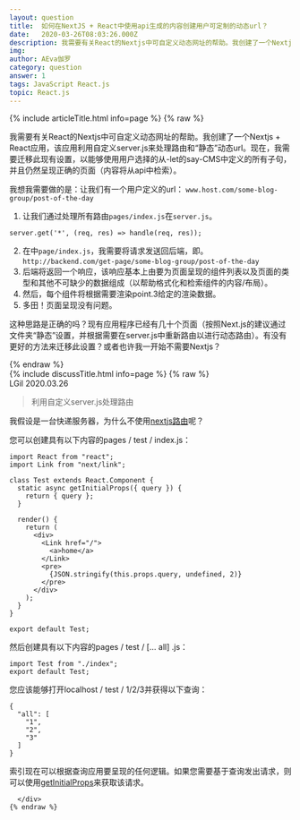 ```yaml
---
layout: question
title:  如何在NextJS + React中使用api生成的内容创建用户可定制的动态url？
date:   2020-03-26T08:03:26.000Z
description: 我需要有关React的Nextjs中可自定义动态网址的帮助。我创建了一个Nextjs + React应用，该应用利用自定义server.js来处理路由和“...
img: 
author: AEva伽罗
category: question
answer: 1
tags: JavaScript React.js
topic: React.js
---
```

<div class="article-root">
  <div class="article">
    {% include articleTitle.html info=page %}
    {% raw %}
    <div class="article-content"><p><font style="vertical-align: inherit;"><font style="vertical-align: inherit;">我需要有关React的Nextjs中可自定义动态网址的帮助。</font><font style="vertical-align: inherit;">我创建了一个Nextjs + React应用，该应用利用自定义server.js来处理路由和“静态”动态url。</font><font style="vertical-align: inherit;">现在，我需要迁移此现有设置，以能够使用用户选择的从-let的say-CMS中定义的所有子句，并且仍然呈现正确的页面（内容将从api中检索）。</font></font></p>

<p><font style="vertical-align: inherit;"><font style="vertical-align: inherit;">我想我需要做的是：让我们有一个用户定义的url：  </font></font><code>www.host.com/some-blog-group/post-of-the-day</code></p>

<ol>
<li><font style="vertical-align: inherit;"><font style="vertical-align: inherit;">让我们通过处理所有路由</font></font><code>pages/index.js</code><font style="vertical-align: inherit;"><font style="vertical-align: inherit;">在</font></font><code>server.js</code><font style="vertical-align: inherit;"><font style="vertical-align: inherit;">。</font></font></li>
</ol>

<pre><code>server.get('*', (req, res) =&gt; handle(req, res));
</code></pre>

<ol start="2">
<li><font style="vertical-align: inherit;"><font style="vertical-align: inherit;">在中</font></font><code>page/index.js</code><font style="vertical-align: inherit;"><font style="vertical-align: inherit;">，我需要将请求发送回后端，即。</font></font><code>http://backend.com/get-page/some-blog-group/post-of-the-day</code></li>
<li><font style="vertical-align: inherit;"><font style="vertical-align: inherit;">后端将返回一个响应，该响应基本上由要为页面呈现的组件列表以及页面的类型和其他不可缺少的数据组成（以帮助格式化和检索组件的内容/布局）。</font></font></li>
<li><font style="vertical-align: inherit;"><font style="vertical-align: inherit;">然后，每个组件将根据需要渲染point.3给定的渲染数据。</font></font></li>
<li><font style="vertical-align: inherit;"><font style="vertical-align: inherit;">多田！</font><font style="vertical-align: inherit;">页面呈现没有问题。</font></font></li>
</ol>

<p><font style="vertical-align: inherit;"><font style="vertical-align: inherit;">这种思路是正确的吗？</font><font style="vertical-align: inherit;">现有应用程序已经有几十个页面（按照Next.js的建议通过文件夹“静态”设置，并根据需要在server.js中重新路由以进行动态路由）。</font><font style="vertical-align: inherit;">有没有更好的方法来迁移此设置？</font><font style="vertical-align: inherit;">或者也许我一开始不需要Nextjs？</font></font></p></div>
    {% endraw %}
  </div>

  <div class="discuss-wrapper">
    {% include discussTitle.html info=page %}
    {% raw %}
    <div class="discuss-item">
        <div class="discuss-parent">
          <div class="discuss-meta">
            <span class="discuss-user">LGil</span>
            <span class="discuss-time">2020.03.26</span>
          </div>
          <div class="discuss-comment"><blockquote>
  <p><font style="vertical-align: inherit;"><font style="vertical-align: inherit;">利用自定义server.js处理路由</font></font></p>
</blockquote>

<p><font style="vertical-align: inherit;"><font style="vertical-align: inherit;">我假设是一台快递服务器，为什么不使用</font></font><a href="https://nextjs.org/docs/routing/introduction" rel="nofollow noreferrer"><font style="vertical-align: inherit;"><font style="vertical-align: inherit;">nextjs路由</font></font></a><font style="vertical-align: inherit;"><font style="vertical-align: inherit;">呢？</font></font></p>

<p><font style="vertical-align: inherit;"><font style="vertical-align: inherit;">您可以创建具有以下内容的pages / test / index.js：</font></font></p>

<pre><code>import React from "react";<font></font>
import Link from "next/link";<font></font>
<font></font>
class Test extends React.Component {<font></font>
  static async getInitialProps({ query }) {<font></font>
    return { query };<font></font>
  }<font></font>
<font></font>
  render() {<font></font>
    return (<font></font>
      &lt;div&gt;<font></font>
        &lt;Link href="/"&gt;<font></font>
          &lt;a&gt;home&lt;/a&gt;<font></font>
        &lt;/Link&gt;<font></font>
        &lt;pre&gt;<font></font>
          {JSON.stringify(this.props.query, undefined, 2)}<font></font>
        &lt;/pre&gt;<font></font>
      &lt;/div&gt;<font></font>
    );<font></font>
  }<font></font>
}<font></font>
<font></font>
export default Test;<font></font>
</code></pre>

<p><font style="vertical-align: inherit;"><font style="vertical-align: inherit;">然后创建具有以下内容的pages / test / [... all] .js：</font></font></p>

<pre><code>import Test from "./index";<font></font>
export default Test;<font></font>
</code></pre>

<p><font style="vertical-align: inherit;"><font style="vertical-align: inherit;">您应该能够打开localhost / test / 1/2/3并获得以下查询：</font></font></p>

<pre><code>{<font></font>
  "all": [<font></font>
    "1",<font></font>
    "2",<font></font>
    "3"<font></font>
  ]<font></font>
}<font></font>
</code></pre>

<p><font style="vertical-align: inherit;"><font style="vertical-align: inherit;">索引现在可以根据查询应用要呈现的任何逻辑。</font><font style="vertical-align: inherit;">如果您需要基于查询发出请求，则可以使用</font></font><a href="https://nextjs.org/docs/api-reference/data-fetching/getInitialProps" rel="nofollow noreferrer"><font style="vertical-align: inherit;"><font style="vertical-align: inherit;">getInitialProps</font></font></a><font style="vertical-align: inherit;"><font style="vertical-align: inherit;">来获取该请求。</font></font></p></div>
        </div>
        
      </div>
    {% endraw %}
  </div>
<div>
